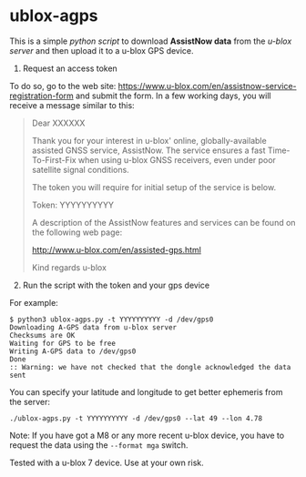 # ublox-agps

This is a simple *python script* to download **AssistNow data** from the *u-blox server* and then upload it to a u-blox GPS device.

1. Request an access token

  To do so, go to the web site: https://www.u-blox.com/en/assistnow-service-registration-form and submit the form. In a few working days, you will receive a message similar to this:

> Dear XXXXXX
>
> Thank you for your interest in u-blox' online, globally-available assisted GNSS service, AssistNow.
> The service ensures a fast Time-To-First-Fix when using u-blox GNSS receivers, even under poor satellite signal conditions.
>
> The token you will require for initial setup of the service is below.
>
> Token: YYYYYYYYYY
>
> A description of the AssistNow features and services can be found on the following web page:
>
> http://www.u-blox.com/en/assisted-gps.html
>
>
> Kind regards
> u-blox

2. Run the script with the token and your gps device

For example:

    $ python3 ublox-agps.py -t YYYYYYYYYY -d /dev/gps0
    Downloading A-GPS data from u-blox server
    Checksums are OK
    Waiting for GPS to be free
    Writing A-GPS data to /dev/gps0
    Done
    :: Warning: we have not checked that the dongle acknowledged the data sent

You can specify your latitude and longitude to get better ephemeris from the server:

    ./ublox-agps.py -t YYYYYYYYYY -d /dev/gps0 --lat 49 --lon 4.78

Note: If you have got a M8 or any more recent u-blox device, you have to request the data using the `--format mga` switch.

Tested with a u-blox 7 device. Use at your own risk.

